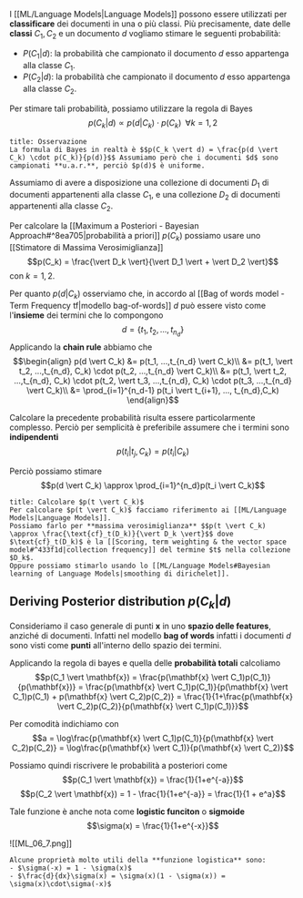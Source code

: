 I [[ML/Language Models|Language Models]] possono essere utilizzati per **classificare** dei documenti in una o più classi.
Più precisamente, date delle **classi** $C_1, C_2$ e un documento $d$ vogliamo stimare le seguenti probabilità:
- $P(C_1 \vert d)$: la probabilità che campionato il documento $d$ esso appartenga alla classe $C_1$.
- $P(C_2 \vert d)$: la probabilità che campionato il documento $d$ esso appartenga alla classe $C_2$.

Per stimare tali probabilità, possiamo utilizzare la regola di Bayes $$p(C_k \vert d) \propto p(d \vert C_k) \cdot p(C_k) \;\; \forall k =1,2$$
```ad-tldr
title: Osservazione
La formula di Bayes in realtà è $$p(C_k \vert d) = \frac{p(d \vert C_k) \cdot p(C_k)}{p(d)}$$ Assumiamo però che i documenti $d$ sono campionati **u.a.r.**, perciò $p(d)$ è uniforme.
```

Assumiamo di avere a disposizione una collezione di documenti $D_1$ di documenti appartenenti alla classe $C_1$, e una collezione $D_2$ di documenti appartenenti alla classe $C_2$.

Per calcolare la [[Maximum a Posteriori - Bayesian Approach#^8ea705|probabilità a priori]] $p(C_k)$ possiamo usare uno [[Stimatore di Massima Verosimiglianza]] $$p(C_k) = \frac{\vert D_k \vert}{\vert D_1 \vert + \vert D_2 \vert}$$ con $k = 1,2$.

Per quanto $p(d \vert C_k)$ osserviamo che, in accordo al [[Bag of words model - Term Frequency tf|modello bag-of-words]] $d$ può essere visto come l'**insieme** dei termini che lo compongono $$d = \lbrace t_1, t_2,..., t_{n_d} \rbrace$$
Applicando la **chain rule** abbiamo che
$$\begin{align}
p(d \vert C_k)
&= p(t_1, ...,t_{n_d} \vert C_k)\\
&= p(t_1, \vert t_2, ...,t_{n_d}, C_k) \cdot p(t_2, ...,t_{n_d} \vert C_k)\\
&= p(t_1, \vert t_2, ...,t_{n_d}, C_k) \cdot p(t_2, \vert t_3, ...,t_{n_d}, C_k) \cdot p(t_3, ...,t_{n_d} \vert C_k)\\
&= \prod_{i=1}^{n_d-1} p(t_i \vert t_{i+1}, ..., t_{n_d},C_k)
\end{align}$$

Calcolare la precedente probabilità risulta essere particolarmente complesso.
Perciò per semplicità è preferibile assumere che i termini sono **indipendenti** $$p(t_i \vert t_j, C_k) = p(t_i \vert C_k)$$

Perciò possiamo stimare $$p(d \vert C_k) \approx \prod_{i=1}^{n_d}p(t_i \vert C_k)$$
```ad-tldr
title: Calcolare $p(t \vert C_k)$
Per calcolare $p(t \vert C_k)$ facciamo riferimento ai [[ML/Language Models|Language Models]].
Possiamo farlo per **massima verosimiglianza** $$p(t \vert C_k) \approx \frac{\text{cf}_t(D_k)}{\vert D_k \vert}$$ dove $\text{cf}_t(D_k)$ è la [[Scoring, term weighting & the vector space model#^433f1d|collection frequency]] del termine $t$ nella collezione $D_k$.
Oppure possiamo stimarlo usando lo [[ML/Language Models#Bayesian learning of Language Models|smoothing di dirichelet]].
```

## Deriving Posterior distribution $p(C_k \vert d)$
Consideriamo il caso generale di punti $\mathbf{x}$ in uno **spazio delle features**, anziché di documenti.
Infatti nel modello **bag of words** infatti i documenti $d$ sono visti come **punti** all'interno dello spazio dei termini.

Applicando la regola di bayes e quella delle **probabilità totali** calcoliamo
$$p(C_1 \vert \mathbf{x}) = \frac{p(\mathbf{x} \vert C_1)p(C_1)}{p(\mathbf{x})} = \frac{p(\mathbf{x} \vert C_1)p(C_1)}{p(\mathbf{x} \vert C_1)p(C_1) + p(\mathbf{x} \vert C_2)p(C_2)} = \frac{1}{1+\frac{p(\mathbf{x} \vert C_2)p(C_2)}{p(\mathbf{x} \vert C_1)p(C_1)}}$$

Per comodità indichiamo con $$a = \log\frac{p(\mathbf{x} \vert C_1)p(C_1)}{p(\mathbf{x} \vert C_2)p(C_2)} = \log\frac{p(\mathbf{x} \vert C_1)}{p(\mathbf{x} \vert C_2)}$$

Possiamo quindi riscrivere le probabilità a posteriori come 
$$p(C_1 \vert \mathbf{x}) = \frac{1}{1+e^{-a}}$$
$$p(C_2 \vert \mathbf{x}) = 1 - \frac{1}{1+e^{-a}} = \frac{1}{1 + e^a}$$

Tale funzione è anche nota come **logistic funciton** o **sigmoide** $$\sigma(x) = \frac{1}{1+e^{-x}}$$

![[ML_06_7.png]]

```ad-tldr
Alcune proprietà molto utili della **funzione logistica** sono:
- $\sigma(-x) = 1 - \sigma(x)$
- $\frac{d}{dx}\sigma(x) = \sigma(x)(1 - \sigma(x)) = \sigma(x)\cdot\sigma(-x)$
```



